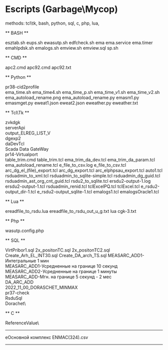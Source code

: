 # Escripts (Garbage\Мусор)
methods: tcl\tk, bash, python, sql, c, php, lua,  

 ** BASH **

esztab.sh
eups.sh
ewasutp.sh
edfcheck.sh
ema
ema.service
ema.timer
emahlpdsk.sh
emalogs.sh
emview.sh
emview.sql
sp.sh

 ** CMD **

apc2.cmd
apc92.cmd
apc92.txt

 ** Python **

pr38-cid2profile\
ema_time.sh
ema_time4.sh
ema_time_p.sh
ema_time_v1.sh
ema_time_v2.sh
ema_autoload_rename.png
ema_autoload_rename.py
emasm1.py
emasmget.py
eweat1.json
eweat2.json
eweather.py
eweather.txt

 ** Tcl\Tk **

zvkdgk\
serverApi\
output_ELREG_LIST_V\
dgexp2\
daDevTcl\
Scada Data GateWay\
pr14-Virtualport\
table_trim.cmd
table_trim.tcl
ema_trim_da_dev.tcl
ema_trim_da_param.tcl
ema_autoload_rename.tcl
e_file_to_csv.log
e_file_to_csv.tcl
arc_dg_el_(file)_export.tcl
arc_dg_export.tcl
arc_elphpsau_export.tcl
auto1.tcl
rsduadmin_to_xml.tcl
rsduadmin_to_sqlite-simple.tcl
rsduadmin_dg_guid.tcl
rsduadmin_ast_org_cnt_guid.tcl
rsdu2_to_sqlite.tcl
ersdu2-output-1.log
ersdu2-output-1.tcl
rsduadmin_renid.tcl
tclExcelPQ.tcl
tclExcel.tcl
e_rsdu2-output_dir-1.tcl
e_rsdu2-output_sqlite-1.tcl
emalogs1.tcl
emalogsOracle1.tcl

 ** Lua **

ereadfile_to_rsdu.lua
ereadfile_to_rsdu_out_u_g.txt
lua cgk-3.txt

 ** Php **

wasutp.config.php

 ** SQL **

VirtPribor1.sql
2x_positonTC.sql
2x_positonTC2.sql
Create_Arh_EL_INT30.sql
Create_DA_arch_TS.sql
MEASARC_ADD1-Интегральные 1 мин\
MEASARC_ADD1-Усредненные на границе 10 секунд\
MEASARC_ADD2-Усредненные на границе 1 минуты\
MEASARC_ADD-Мгн. на границе 5 секунд - 2 мес\
DA_ARC_ADD\
2022_11_00_DORASCHET_MINMAX\
pr37-check\
RsduSql\
Dorachet\
 
 ** С ** 

ReferenceValue\
 


--------------------------
  eОсновной комплекс ENMAC(324).csv

--------------------------

